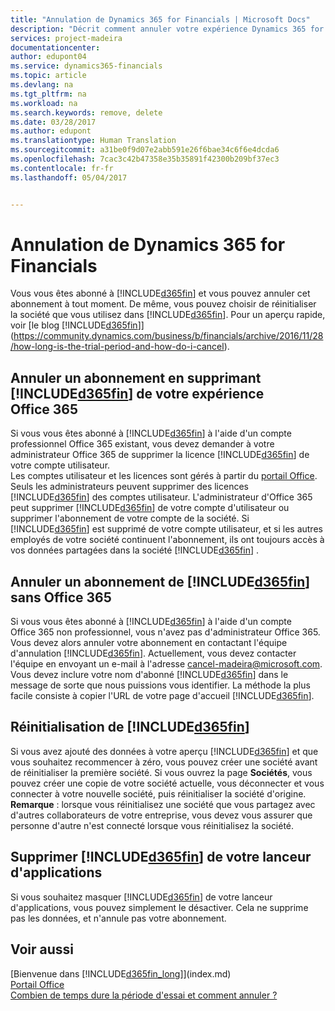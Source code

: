 ```yaml
---
title: "Annulation de Dynamics 365 for Financials | Microsoft Docs"
description: "Décrit comment annuler votre expérience Dynamics 365 for Financials."
services: project-madeira
documentationcenter: 
author: edupont04
ms.service: dynamics365-financials
ms.topic: article
ms.devlang: na
ms.tgt_pltfrm: na
ms.workload: na
ms.search.keywords: remove, delete
ms.date: 03/28/2017
ms.author: edupont
ms.translationtype: Human Translation
ms.sourcegitcommit: a31be0f9d07e2abb591e26f6bae34c6f6e4dcda6
ms.openlocfilehash: 7cac3c42b47358e35b35891f42300b209bf37ec3
ms.contentlocale: fr-fr
ms.lasthandoff: 05/04/2017


---
```

# <a name="canceling-dynamics-365-for-financials"></a>Annulation de Dynamics 365 for Financials
Vous vous êtes abonné à [!INCLUDE[d365fin](includes/d365fin_md.md)] et vous pouvez annuler cet abonnement à tout moment. De même, vous pouvez choisir de réinitialiser la société que vous utilisez dans [!INCLUDE[d365fin](includes/d365fin_md.md)]. Pour un aperçu rapide, voir [le blog [!INCLUDE[d365fin](includes/d365fin_md.md)]] (https://community.dynamics.com/business/b/financials/archive/2016/11/28/how-long-is-the-trial-period-and-how-do-i-cancel).  

## <a name="unsubscribing-by-removing-included365finincludesd365finmdmd-from-your-office-365-experience"></a>Annuler un abonnement en supprimant [!INCLUDE[d365fin](includes/d365fin_md.md)] de votre expérience Office 365
Si vous vous êtes abonné à [!INCLUDE[d365fin](includes/d365fin_md.md)] à l'aide d'un compte professionnel Office 365 existant, vous devez demander à votre administrateur Office 365 de supprimer la licence [!INCLUDE[d365fin](includes/d365fin_md.md)] de votre compte utilisateur.  
Les comptes utilisateur et les licences sont gérés à partir du [portail Office](https://portal.office.com). Seuls les administrateurs peuvent supprimer des licences [!INCLUDE[d365fin](includes/d365fin_md.md)] des comptes utilisateur. L'administrateur d'Office 365 peut supprimer [!INCLUDE[d365fin](includes/d365fin_md.md)] de votre compte d'utilisateur ou supprimer l'abonnement de votre compte de la société. Si [!INCLUDE[d365fin](includes/d365fin_md.md)] est supprimé de votre compte utilisateur, et si les autres employés de votre société continuent l'abonnement, ils ont toujours accès à vos données partagées dans la société [!INCLUDE[d365fin](includes/d365fin_md.md)] .  

## <a name="unsubscribing-from-included365finincludesd365finmdmd-without-office-365"></a>Annuler un abonnement de [!INCLUDE[d365fin](includes/d365fin_md.md)] sans Office 365
Si vous vous êtes abonné à [!INCLUDE[d365fin](includes/d365fin_md.md)] à l'aide d'un compte Office 365 non professionnel, vous n'avez pas d'administrateur Office 365. Vous devez alors annuler votre abonnement en contactant l'équipe d'annulation [!INCLUDE[d365fin](includes/d365fin_md.md)]. Actuellement, vous devez contacter l'équipe en envoyant un e-mail à l'adresse cancel-madeira@microsoft.com. Vous devez inclure votre nom d'abonné [!INCLUDE[d365fin](includes/d365fin_md.md)] dans le message de sorte que nous puissions vous identifier. La méthode la plus facile consiste à copier l'URL de votre page d'accueil [!INCLUDE[d365fin](includes/d365fin_md.md)].  

## <a name="resetting-your-included365finincludesd365finmdmd-experience"></a>Réinitialisation de [!INCLUDE[d365fin](includes/d365fin_md.md)]
Si vous avez ajouté des données à votre aperçu [!INCLUDE[d365fin](includes/d365fin_md.md)] et que vous souhaitez recommencer à zéro, vous pouvez créer une société avant de réinitialiser la première société. Si vous ouvrez la page **Sociétés**, vous pouvez créer une copie de votre société actuelle, vous déconnecter et vous connecter à votre nouvelle société, puis réinitialiser la société d'origine.  
**Remarque** : lorsque vous réinitialisez une société que vous partagez avec d'autres collaborateurs de votre entreprise, vous devez vous assurer que personne d'autre n'est connecté lorsque vous réinitialisez la société.  

## <a name="removing-included365finincludesd365finmdmd-from-your-app-launcher"></a>Supprimer [!INCLUDE[d365fin](includes/d365fin_md.md)] de votre lanceur d'applications
Si vous souhaitez masquer [!INCLUDE[d365fin](includes/d365fin_md.md)] de votre lanceur d'applications, vous pouvez simplement le désactiver. Cela ne supprime pas les données, et n'annule pas votre abonnement.  

## <a name="see-also"></a>Voir aussi
[Bienvenue dans [!INCLUDE[d365fin_long](includes/d365fin_long_md.md)]](index.md)  
[Portail Office](https://portal.office.com)  
[Combien de temps dure la période d'essai et comment annuler ?](https://community.dynamics.com/business/b/financials/archive/2016/11/28/how-long-is-the-trial-period-and-how-do-i-cancel)  

